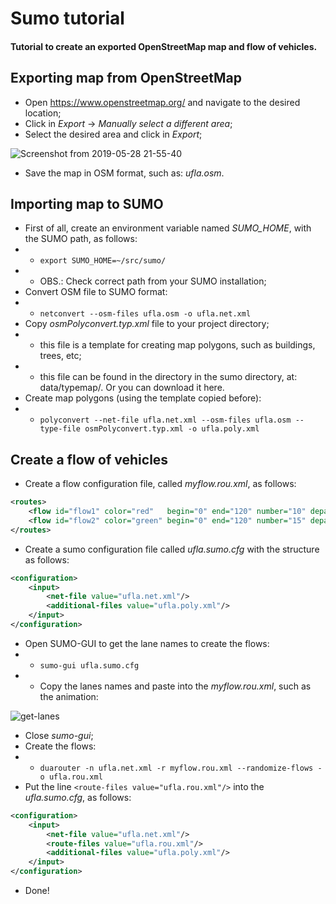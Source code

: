 # Sumo tutorial
#### Tutorial to create an exported OpenStreetMap map and flow of vehicles.

## Exporting map from OpenStreetMap
- Open https://www.openstreetmap.org/ and navigate to the desired location;
- Click in *Export* -> *Manually select a different area*;
- Select the desired area and click in *Export*;

![Screenshot from 2019-05-28 21-55-40](https://user-images.githubusercontent.com/43869367/58521663-8bf86c00-8193-11e9-8d35-e91e582982c9.png)

- Save the map in OSM format, such as: *ufla.osm*.


## Importing map to SUMO
- First of all, create an environment variable named *SUMO_HOME*, with the SUMO path, as follows:
- - `export SUMO_HOME=~/src/sumo/`
- - OBS.: Check correct path from your SUMO installation;
- Convert OSM file to SUMO format:
- - `netconvert --osm-files ufla.osm -o ufla.net.xml`
- Copy *osmPolyconvert.typ.xml* file to your project directory;
- - this file is a template for creating map polygons, such as buildings, trees, etc;
- - this file can be found in the directory in the sumo directory, at: data/typemap/. Or you can download it here. 
- Create map polygons (using the template copied before):
- - `polyconvert --net-file ufla.net.xml --osm-files ufla.osm --type-file osmPolyconvert.typ.xml -o ufla.poly.xml`


## Create a flow of vehicles
- Create a flow configuration file, called *myflow.rou.xml*, as follows:
```xml
<routes>
	<flow id="flow1" color="red"   begin="0" end="120" number="10" departLane="random" from="" to=""/>
	<flow id="flow2" color="green" begin="0" end="120" number="15" departLane="random" from="" to=""/>
</routes>
```
- Create a sumo configuration file called *ufla.sumo.cfg* with the structure as follows:
```xml
<configuration>
	<input>
		<net-file value="ufla.net.xml"/>
		<additional-files value="ufla.poly.xml"/>
	</input>
</configuration>
```
- Open SUMO-GUI to get the lane names to create the flows:
- - `sumo-gui ufla.sumo.cfg`
- - Copy the lanes names and paste into the *myflow.rou.xml*, such as the animation:

![get-lanes](https://user-images.githubusercontent.com/43869367/58526377-30cf7500-81a5-11e9-9bed-fe8bb46dd131.gif)

- Close *sumo-gui*;
- Create the flows:
- - `duarouter -n ufla.net.xml -r myflow.rou.xml --randomize-flows -o ufla.rou.xml`
- Put the line `<route-files value="ufla.rou.xml"/>` into the *ufla.sumo.cfg*, as follows:
```xml
<configuration>
	<input>
		<net-file value="ufla.net.xml"/>
		<route-files value="ufla.rou.xml"/>
		<additional-files value="ufla.poly.xml"/>
	</input>
</configuration>
```
- Done!
